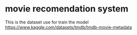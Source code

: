 # movie recomendation system

This is the dataset use for train the model
https://www.kaggle.com/datasets/tmdb/tmdb-movie-metadata

